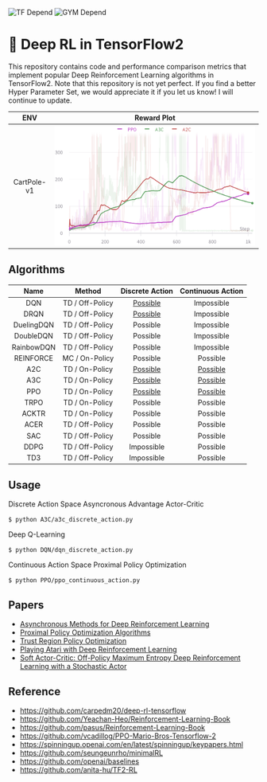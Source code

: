 ![TF Depend](https://img.shields.io/badge/TensorFlow-2.1-orange)
![GYM Depend](https://img.shields.io/badge/openai%2Fgym-0.17.1-blue)
# 🐋 Deep RL in TensorFlow2

This repository contains code and performance comparison metrics that implement popular Deep Reinforcement Learning algorithms in TensorFlow2. Note that this repository is not yet perfect. If you find a better Hyper Parameter Set, we would appreciate it if you let us know! I will continue to update.

|     ENV     |                  Reward Plot                   |
| :---------: | :--------------------------------------------: |
| CartPole-v1 | ![discrete](./assets/discrete_reward_plot.png) |

## Algorithms

|    Name    |     Method      |              Discrete Action               |              Continuous Action              |
| :--------: | :-------------: | :----------------------------------------: | :-----------------------------------------: |
|    DQN     | TD / Off-Policy |  [Possible](./DQN/dqn_discrete_action.py)  |                 Impossible                  |
|    DRQN    | TD / Off-Policy | [Possible](./DRQN/drqn_discrete_action.py) |                 Impossible                  |
| DuelingDQN | TD / Off-Policy |                  Possible                  |                 Impossible                  |
| DoubleDQN  | TD / Off-Policy |                  Possible                  |                 Impossible                  |
| RainbowDQN | TD / Off-Policy |                  Possible                  |                 Impossible                  |
| REINFORCE  | MC / On-Policy  |                  Possible                  |                  Possible                   |
|    A2C     | TD / On-Policy  |  [Possible](./A2C/a2c_discrete_action.py)  | [Possible](./A2C/a2c_continuous_action.py)  |
|    A3C     | TD / On-Policy  |  [Possible](./A3C/a3c_discrete_action.py)  | [Possible](./A3C/a3c_continuous_action.py)  |
|    PPO     | TD / On-Policy  |  [Possible](./PPO/ppo_discrete_action.py)  | [Possible](./PPO/ppo_continuouts_action.py) |
|    TRPO    | TD / On-Policy  |                  Possible                  |                  Possible                   |
|   ACKTR    | TD / On-Policy  |                  Possible                  |                  Possible                   |
|    ACER    | TD / Off-Policy |                  Possible                  |                  Possible                   |
|    SAC     | TD / Off-Policy |                  Possible                  |                  Possible                   |
|    DDPG    | TD / Off-Policy |                 Impossible                 |                  Possible                   |
|    TD3     | TD / Off-Policy |                 Impossible                 |                  Possible                   |

## Usage

Discrete Action Space Asyncronous Advantage Actor-Critic

```
$ python A3C/a3c_discrete_action.py
```

Deep Q-Learning

```
$ python DQN/dqn_discrete_action.py
```

Continuous Action Space Proximal Policy Optimization

```
$ python PPO/ppo_continuous_action.py
```

## Papers

- [Asynchronous Methods for Deep Reinforcement Learning](https://arxiv.org/abs/1602.01783)
- [Proximal Policy Optimization Algorithms](https://arxiv.org/abs/1707.06347)
- [Trust Region Policy Optimization](https://arxiv.org/abs/1502.05477)
- [Playing Atari with Deep Reinforcement Learning](https://arxiv.org/abs/1312.5602)
- [Soft Actor-Critic: Off-Policy Maximum Entropy Deep Reinforcement Learning with a Stochastic Actor](https://arxiv.org/abs/1801.01290)

## Reference

- https://github.com/carpedm20/deep-rl-tensorflow
- https://github.com/Yeachan-Heo/Reinforcement-Learning-Book
- https://github.com/pasus/Reinforcement-Learning-Book
- https://github.com/vcadillog/PPO-Mario-Bros-Tensorflow-2
- https://spinningup.openai.com/en/latest/spinningup/keypapers.html
- https://github.com/seungeunrho/minimalRL
- https://github.com/openai/baselines
- https://github.com/anita-hu/TF2-RL

